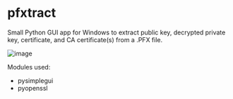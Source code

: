 # pfxtract
Small Python GUI app for Windows to extract public key, decrypted private key, certificate, and CA certificate(s) from a .PFX file.

![image](https://user-images.githubusercontent.com/10688493/219843299-40aeb1f8-6756-4989-845f-a8fec6ffce14.png)

Modules used:
- pysimplegui
- pyopenssl
